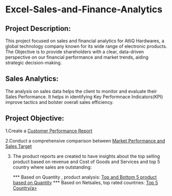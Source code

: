 # Excel-Sales-and-Finance-Analytics

## Project Description:
This project focused on sales and financial analytics for AtliQ Hardwares, a global technology company known for its wide range of electronic products. The Objective is to provide shareholders with a clear, data-driven perspective on our financial performance and market trends, aiding strategic decision-making.

## Sales Analytics:
The analysis on sales data helps the client to monitor and evaluate their Sales Performance. It helps in identifying Key Performnace Indicators(KPI) improve tactics and bolster overall sales efficiency.

## Project Objective:
1.Create a <a href="https://github.com/nihilrengasamy/Excel-Sales-and-Finance-Analytics/blob/main/Customer%20Performance%20Report.pdf" target="_blank">Customer Performance Report</a>

2.Conduct a comprehensive comparison between <a href="https://github.com/nihilrengasamy/Excel-Sales-and-Finance- 
Analytics/blob/main/Market%20performance%20vs%20Sales%20Target.pdf" target="_blank">Market Performance and Sales Target</a>

3. The product reports are created to have insights about the top selling product based on revenue and Cost of Goods and Services and top 5 country where sales are outstanding:

   *** Based on Quantity , product analysis:  <a href="https://github.com/nihilrengasamy/Excel-Sales-and-Finance-Analytics/blob/main/Top%205%20Products%20on%20Quantity.pdf" 
   target="_blank">Top and Bottom 5 product based on Quantity</a>
   *** Based on Netsales, top rated countries: <a href="https://github.com/nihilrengasamy/Excel-Sales-and-FinanceAnalytics/blob/main/Top%205%20Products%20on%20Quantity.pdf" 
   target="_blank">Top 5 Country/a>

